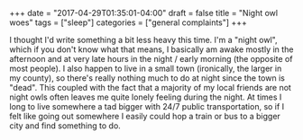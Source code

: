 +++
date = "2017-04-29T01:35:01-04:00"
draft = false
title = "Night owl woes"
tags = ["sleep"]
categories = ["general complaints"]
+++

I thought I'd write something a bit less heavy this time. I'm a "night owl",
which if you don't know what that means, I basically am awake mostly in the
afternoon and at very late hours in the night / early morning (the opposite of
most people). I also happen to live in a small town (ironically, the larger in my
county), so there's really nothing much to do at night since the town is "dead".
This coupled with the fact that a majority of my local friends are not night
owls often leaves me quite lonely feeling during the night. At times I long to
live somewhere a tad bigger with 24/7 public transportation, so if I felt like
going out somewhere I easily could hop a train or bus to a bigger city and find
something to do.
